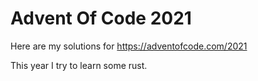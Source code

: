 # Advent Of Code 2021

Here are my solutions for https://adventofcode.com/2021

This year I try to learn some rust.

